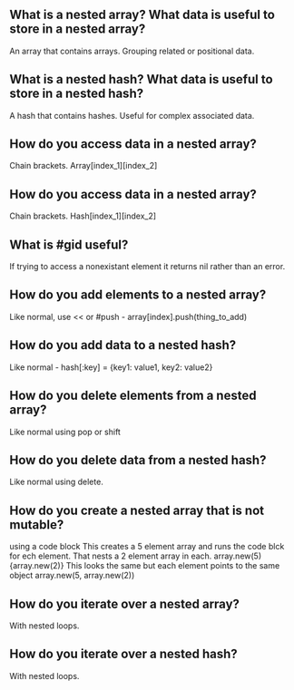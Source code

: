 ## What is a nested array? What data is useful to store in a nested array?
An array that contains arrays. Grouping related or positional data.

## What is a nested hash? What data is useful to store in a nested hash?
A hash that contains hashes. Useful for complex associated data.

## How do you access data in a nested array?
Chain brackets. Array[index_1][index_2]

## How do you access data in a nested array?
Chain brackets. Hash[index_1][index_2]

## What is #gid useful?
If trying to access a nonexistant element it returns nil rather than an error.

## How do you add elements to a nested array?
Like normal, use << or #push - array[index].push(thing_to_add)

## How do you add data to a nested hash?
Like normal - hash[:key] = {key1: value1, key2: value2}

## How do you delete elements from a nested array?
Like normal using pop or shift

## How do you delete data from a nested hash?
Like normal using delete.

## How do you create a nested array that is not mutable?
using a code block
This creates a 5 element array and runs the code blck for ech element. That nests a 2 element array in each.
array.new(5) {array.new(2)}
This looks the same but each element points to the same object
array.new(5, array.new(2))

## How do you iterate over a nested array?
With nested loops.

## How do you iterate over a nested hash?
With nested loops.